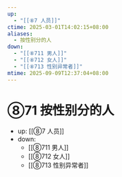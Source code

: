 ```yaml
---
up:
  - "[[⑧7 人员]]"
ctime: 2025-03-01T14:02:15+08:00
aliases:
  - 按性别分的人
down:
  - "[[⑧711 男人]]"
  - "[[⑧712 女人]]"
  - "[[⑧713 性别异常者]]"
mtime: 2025-09-09T12:37:04+08:00
---
```


# ⑧71 按性别分的人

- up: [[⑧7 人员]]
- down:	
	- [[⑧711 男人]]
	- [[⑧712 女人]]
	- [[⑧713 性别异常者]]
	
